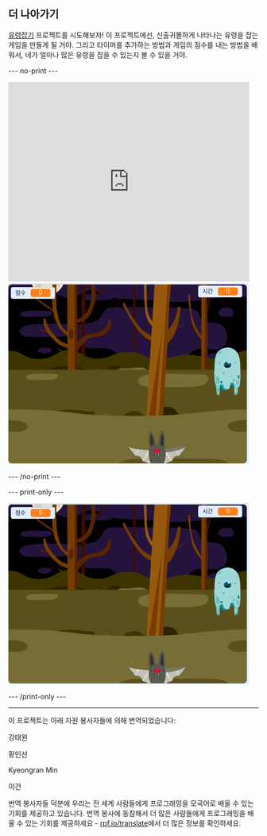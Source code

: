 ## 더 나아가기

[유령잡기](https://projects.raspberrypi.org/ko-KR/projects/ghostbusters?utm_source=pathway&utm_medium=whatnext&utm_campaign=projects) 프로젝트를 시도해보자! 이 프로젝트에선, 신출귀몰하게 나타나는 유령을 잡는 게임을 만들게 될 거야. 그리고 타이머를 추가하는 방법과 게임의 점수를 내는 방법을 배워서, 네가 얼마나 많은 유령을 잡을 수 있는지 볼 수 있을 거야.

--- no-print ---

<div class="scratch-preview">
  <iframe allowtransparency="true" width="485" height="402" src="https://scratch.mit.edu/projects/embed/345396682/?autostart=false" frameborder="0" scrolling="no"></iframe>
  <img src="images/ghostbusters-static.png">
</div>

--- /no-print ---

--- print-only ---

![쇼케이스](images/ghostbusters-static.png)

--- /print-only ---


***
이 프로젝트는 아래 자원 봉사자들에 의해 번역되었습니다:

강태원

황인선

Kyeongran Min

이건

번역 봉사자들 덕분에 우리는 전 세계 사람들에게 프로그래밍을 모국어로 배울 수 있는 기회를 제공하고 있습니다. 번역 봉사에 동참해서 더 많은 사람들에게 프로그래밍을 배울 수 있는 기회를 제공하세요 - [rpf.io/translate](https://rpf.io/translate)에서 더 많은 정보를 확인하세요.